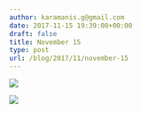 ```yaml
---
author: karamanis.g@gmail.com
date: 2017-11-15 19:39:00+00:00
draft: false
title: November 15
type: post
url: /blog/2017/11/november-15
---
```




  
   ![](https://images.squarespace-cdn.com/content/v1/4f3f61bae4b063b909445965/1510769873332-NEOJJKLG4B497F1L3YM3/ke17ZwdGBToddI8pDm48kLSERMgCVymnItqhne5EfYV7gQa3H78H3Y0txjaiv_0fDoOvxcdMmMKkDsyUqMSsMWxHk725yiiHCCLfrh8O1z5QHyNOqBUUEtDDsRWrJLTmMCg6RGY8TrcVSOIk4QoDPnvjthEs8TAhVmYN7i_-QaEW7L_Q40KNxq4S2FLq3V0y/IMG_2764.jpg?format=original)

  

  
   ![](https://images.squarespace-cdn.com/content/v1/4f3f61bae4b063b909445965/1510769874289-2IAHAZAUOSD5MRWXUWZW/ke17ZwdGBToddI8pDm48kJUlZr2Ql5GtSKWrQpjur5t7gQa3H78H3Y0txjaiv_0fDoOvxcdMmMKkDsyUqMSsMWxHk725yiiHCCLfrh8O1z5QPOohDIaIeljMHgDF5CVlOqpeNLcJ80NK65_fV7S1UfNdxJhjhuaNor070w_QAc94zjGLGXCa1tSmDVMXf8RUVhMJRmnnhuU1v2M8fLFyJw/IMG_2768.jpg?format=original)

  


